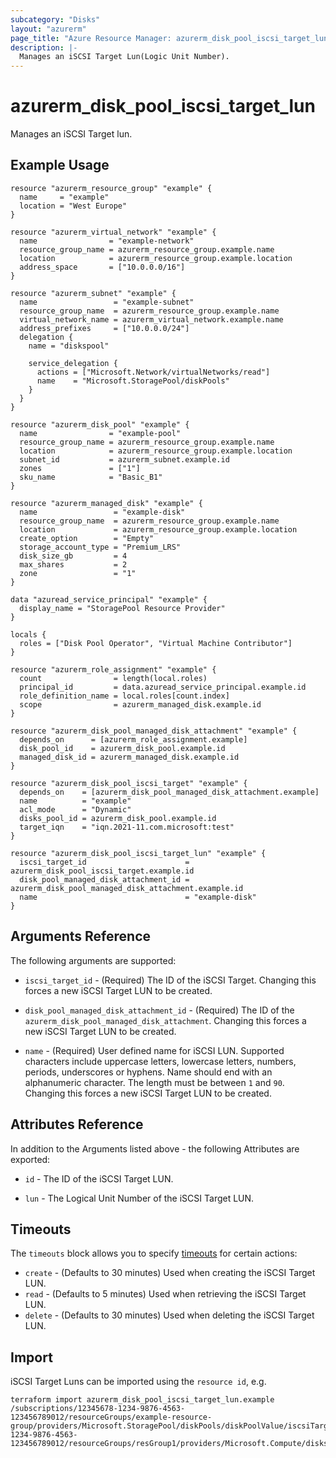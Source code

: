 ```yaml
---
subcategory: "Disks"
layout: "azurerm"
page_title: "Azure Resource Manager: azurerm_disk_pool_iscsi_target_lun"
description: |-
  Manages an iSCSI Target Lun(Logic Unit Number).
---
```


# azurerm_disk_pool_iscsi_target_lun

Manages an iSCSI Target lun.

## Example Usage

```hcl
resource "azurerm_resource_group" "example" {
  name     = "example"
  location = "West Europe"
}

resource "azurerm_virtual_network" "example" {
  name                = "example-network"
  resource_group_name = azurerm_resource_group.example.name
  location            = azurerm_resource_group.example.location
  address_space       = ["10.0.0.0/16"]
}

resource "azurerm_subnet" "example" {
  name                 = "example-subnet"
  resource_group_name  = azurerm_resource_group.example.name
  virtual_network_name = azurerm_virtual_network.example.name
  address_prefixes     = ["10.0.0.0/24"]
  delegation {
    name = "diskspool"

    service_delegation {
      actions = ["Microsoft.Network/virtualNetworks/read"]
      name    = "Microsoft.StoragePool/diskPools"
    }
  }
}

resource "azurerm_disk_pool" "example" {
  name                = "example-pool"
  resource_group_name = azurerm_resource_group.example.name
  location            = azurerm_resource_group.example.location
  subnet_id           = azurerm_subnet.example.id
  zones               = ["1"]
  sku_name            = "Basic_B1"
}

resource "azurerm_managed_disk" "example" {
  name                 = "example-disk"
  resource_group_name  = azurerm_resource_group.example.name
  location             = azurerm_resource_group.example.location
  create_option        = "Empty"
  storage_account_type = "Premium_LRS"
  disk_size_gb         = 4
  max_shares           = 2
  zone                 = "1"
}

data "azuread_service_principal" "example" {
  display_name = "StoragePool Resource Provider"
}

locals {
  roles = ["Disk Pool Operator", "Virtual Machine Contributor"]
}

resource "azurerm_role_assignment" "example" {
  count                = length(local.roles)
  principal_id         = data.azuread_service_principal.example.id
  role_definition_name = local.roles[count.index]
  scope                = azurerm_managed_disk.example.id
}

resource "azurerm_disk_pool_managed_disk_attachment" "example" {
  depends_on      = [azurerm_role_assignment.example]
  disk_pool_id    = azurerm_disk_pool.example.id
  managed_disk_id = azurerm_managed_disk.example.id
}

resource "azurerm_disk_pool_iscsi_target" "example" {
  depends_on    = [azurerm_disk_pool_managed_disk_attachment.example]
  name          = "example"
  acl_mode      = "Dynamic"
  disks_pool_id = azurerm_disk_pool.example.id
  target_iqn    = "iqn.2021-11.com.microsoft:test"
}

resource "azurerm_disk_pool_iscsi_target_lun" "example" {
  iscsi_target_id                      = azurerm_disk_pool_iscsi_target.example.id
  disk_pool_managed_disk_attachment_id = azurerm_disk_pool_managed_disk_attachment.example.id
  name                                 = "example-disk"
}
```

## Arguments Reference

The following arguments are supported:

* `iscsi_target_id` - (Required) The ID of the iSCSI Target. Changing this forces a new iSCSI Target LUN to be created.

* `disk_pool_managed_disk_attachment_id` - (Required) The ID of the `azurerm_disk_pool_managed_disk_attachment`. Changing this forces a new iSCSI Target LUN to be created.

* `name` - (Required) User defined name for iSCSI LUN. Supported characters include uppercase letters, lowercase letters, numbers, periods, underscores or hyphens. Name should end with an alphanumeric character. The length must be between `1` and `90`. Changing this forces a new iSCSI Target LUN to be created.

## Attributes Reference

In addition to the Arguments listed above - the following Attributes are exported: 

* `id` - The ID of the iSCSI Target LUN.

* `lun` - The Logical Unit Number of the iSCSI Target LUN.

## Timeouts

The `timeouts` block allows you to specify [timeouts](https://www.terraform.io/language/resources/syntax#operation-timeouts) for certain actions:

* `create` - (Defaults to 30 minutes) Used when creating the iSCSI Target LUN.
* `read` - (Defaults to 5 minutes) Used when retrieving the iSCSI Target LUN.
* `delete` - (Defaults to 30 minutes) Used when deleting the iSCSI Target LUN.

## Import

iSCSI Target Luns can be imported using the `resource id`, e.g.

```shell
terraform import azurerm_disk_pool_iscsi_target_lun.example /subscriptions/12345678-1234-9876-4563-123456789012/resourceGroups/example-resource-group/providers/Microsoft.StoragePool/diskPools/diskPoolValue/iscsiTargets/iscsiTargetValue/lun|/subscriptions/12345678-1234-9876-4563-123456789012/resourceGroups/resGroup1/providers/Microsoft.Compute/disks/disk1
```
